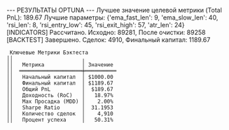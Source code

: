 --- РЕЗУЛЬТАТЫ OPTUNA ---
Лучшее значение целевой метрики (Total PnL): 189.67
Лучшие параметры: {'ema_fast_len': 9, 'ema_slow_len': 40, 'rsi_len': 8, 'rsi_entry_low': 45, 'rsi_exit_high': 57, 'atr_len': 24}
[INDICATORS] Рассчитано. Исходно: 89281, После очистки: 89258
[BACKTEST] Завершено. Сделок: 4910, Финальный капитал: 1189.67

     Ключевые Метрики Бэктеста                                                                                                                                                                                                 ││                      ╷                                                                                                                                                                                                        ││   Метрика            │ Значение                                                                                                                                                                                               ││  ════════════════════╪══════════                                                                                                                                                                                              ││   Начальный капитал  │ $1000.00                                                                                                                                                                                               ││   Финальный капитал  │ $1189.67                                                                                                                                                                                               ││   Общий PnL          │  $189.67                                                                                                                                                                                               ││   Доходность (RoC)   │   18.97%                                                                                                                                                                                               ││   Max Просадка (MDD) │    2.00%                                                                                                                                                                                               ││   Sharpe Ratio       │  31.1953                                                                                                                                                                                               ││   Количество сделок  │    4,910                                                                                                                                                                                               ││   Процент успеха     │   50.31% 